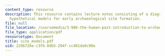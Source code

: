 ```yaml
---
content_type: resource
description: This resource contains lecture notes consisting of a diagram showing
  hypothetical models for early archaeological site formation.
file: null
file_location: /coursemedia/3-986-the-human-past-introduction-to-archaeology-fall-2006/229b726ec3f68db5294fcc401da0c90a_site_models.pdf
file_type: application/pdf
resourcetype: Document
title: site_models.pdf
uid: 229b726e-c3f6-8db5-294f-cc401da0c90a
---
```

